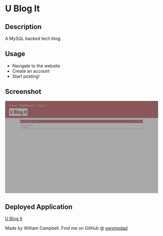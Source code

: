 
# U Blog It

## Description

A MySQL backed tech blog.

## Usage

- Navigate to the website
- Create an account
- Start posting!

## Screenshot
<img src='./public/images/screenshot.png' width='500px' height='300px'>

## Deployed Application
[U Blog It](https://u-blog-it.herokuapp.com)



Made by William Campbell.
Find me on GitHub @ [swvmpdad](https://github.com/swvmpdad)
